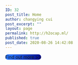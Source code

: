 ```yaml
---
ID: 32
post_title: Home
author: changying cui
post_excerpt: ""
layout: page
permalink: http://h2ocap.ml/
published: true
post_date: 2020-08-26 14:42:08
---
```

<!-- wp:themify-builder/canvas /-->

<!-- wp:buttons -->
<div class="wp-block-buttons"><!-- wp:button {"borderRadius":50,"style":{"color":{"gradient":"linear-gradient(299deg,rgb(2,3,129) 0%,rgb(40,116,252) 87%)"}},"textColor":"white","className":"is-style-outline"} -->
<div class="wp-block-button is-style-outline"><a class="wp-block-button__link has-white-color has-text-color has-background" style="border-radius:50px;background:linear-gradient(299deg,rgb(2,3,129) 0%,rgb(40,116,252) 87%)">Find out more >></a></div>
<!-- /wp:button --></div>
<!-- /wp:buttons -->

<!-- wp:paragraph -->
<p></p>
<!-- /wp:paragraph -->

<!-- wp:buttons -->
<div class="wp-block-buttons"></div>
<!-- /wp:buttons -->

<!-- wp:paragraph -->
<p></p>
<!-- /wp:paragraph -->